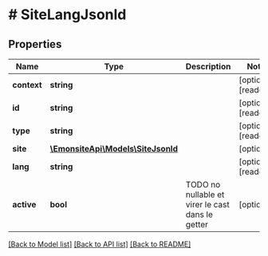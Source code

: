 # # SiteLangJsonld

## Properties

Name | Type | Description | Notes
------------ | ------------- | ------------- | -------------
**context** | **string** |  | [optional] [readonly]
**id** | **string** |  | [optional] [readonly]
**type** | **string** |  | [optional] [readonly]
**site** | [**\EmonsiteApi\Models\SiteJsonld**](SiteJsonld.md) |  | [optional]
**lang** | **string** |  | [optional] [readonly]
**active** | **bool** | TODO no nullable et virer le cast dans le getter | [optional]

[[Back to Model list]](../../README.md#models) [[Back to API list]](../../README.md#endpoints) [[Back to README]](../../README.md)
